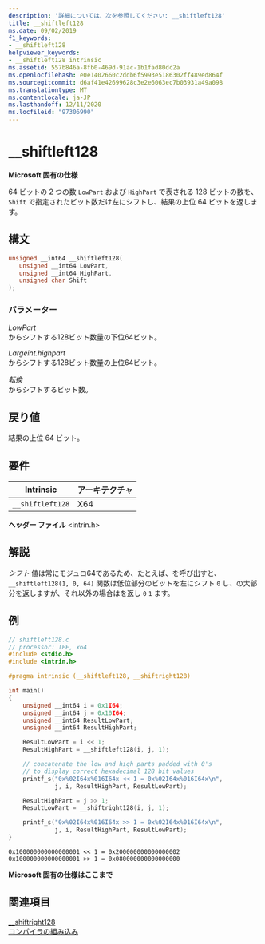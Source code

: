 ```yaml
---
description: '詳細については、次を参照してください: __shiftleft128'
title: __shiftleft128
ms.date: 09/02/2019
f1_keywords:
- __shiftleft128
helpviewer_keywords:
- __shiftleft128 intrinsic
ms.assetid: 557b846a-8fb0-469d-91ac-1b1fad80dc2a
ms.openlocfilehash: e0e1402660c2ddb6f5993e5186302ff489ed864f
ms.sourcegitcommit: d6af41e42699628c3e2e6063ec7b03931a49a098
ms.translationtype: MT
ms.contentlocale: ja-JP
ms.lasthandoff: 12/11/2020
ms.locfileid: "97306990"
---
```

# <a name="__shiftleft128"></a>__shiftleft128

**Microsoft 固有の仕様**

64 ビットの 2 つの数 `LowPart` および `HighPart` で表される 128 ビットの数を、`Shift` で指定されたビット数だけ左にシフトし、結果の上位 64 ビットを返します。

## <a name="syntax"></a>構文

```C
unsigned __int64 __shiftleft128(
   unsigned __int64 LowPart,
   unsigned __int64 HighPart,
   unsigned char Shift
);
```

### <a name="parameters"></a>パラメーター

*LowPart*\
からシフトする128ビット数量の下位64ビット。

*Largeint.highpart*\
からシフトする128ビット数量の上位64ビット。

*転換*\
からシフトするビット数。

## <a name="return-value"></a>戻り値

結果の上位 64 ビット。

## <a name="requirements"></a>要件

|Intrinsic|アーキテクチャ|
|---------------|------------------|
|`__shiftleft128`|X64|

**ヘッダー ファイル** \<intrin.h>

## <a name="remarks"></a>解説

*シフト* 値は常にモジュロ64であるため、たとえば、を呼び出すと、 `__shiftleft128(1, 0, 64)` 関数は低位部分のビットを左にシフト `0` し、の大部分を返しますが、それ以外の場合はを返し `0` `1` ます。

## <a name="example"></a>例

```C
// shiftleft128.c
// processor: IPF, x64
#include <stdio.h>
#include <intrin.h>

#pragma intrinsic (__shiftleft128, __shiftright128)

int main()
{
    unsigned __int64 i = 0x1I64;
    unsigned __int64 j = 0x10I64;
    unsigned __int64 ResultLowPart;
    unsigned __int64 ResultHighPart;

    ResultLowPart = i << 1;
    ResultHighPart = __shiftleft128(i, j, 1);

    // concatenate the low and high parts padded with 0's
    // to display correct hexadecimal 128 bit values
    printf_s("0x%02I64x%016I64x << 1 = 0x%02I64x%016I64x\n",
             j, i, ResultHighPart, ResultLowPart);

    ResultHighPart = j >> 1;
    ResultLowPart = __shiftright128(i, j, 1);

    printf_s("0x%02I64x%016I64x >> 1 = 0x%02I64x%016I64x\n",
             j, i, ResultHighPart, ResultLowPart);
}
```

```Output
0x100000000000000001 << 1 = 0x200000000000000002
0x100000000000000001 >> 1 = 0x080000000000000000
```

**Microsoft 固有の仕様はここまで**

## <a name="see-also"></a>関連項目

[__shiftright128](../intrinsics/shiftright128.md)\
[コンパイラの組み込み](../intrinsics/compiler-intrinsics.md)
